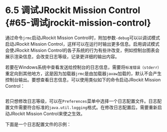 # 6.5 调试JRockit Mission Control {#65-调试jrockit-mission-control}

通过命令`jrmc`启动JRockit Mission Control时，附加参数`-debug`可以以调试模式启动JRockit Mission Control，这样可以在运行时输出更多信息。启用调试模式会使JRockit Mission Control的各子系统的行为有些许改变，例如控制台图表会展示渲染信息，会改变日志等级，记录更详细的输出内容。

若要在Windows系统中查看发送给控制台的日志信息，需要将`标准错误（stderr）`重定向到其他地方，这是因为加载器`jrmc`是由加载器`javaw`加载的，默认不会产生控制台输出。要想查看日志信息，可以使用类似如下的命令启动JRockit Mission Control：

```

```

若只想修改日志等级，可以在`Preferences`菜单中选择一个日志配置文件。日志配置文件需要符合标准的`java.util.logging`格式。在修改日志配置后，需要重新启动JRockit Mission Control来使之生效。

下面是一个日志配置文件的示例：

```

```



